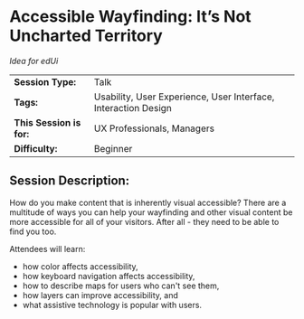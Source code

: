 # Accessible Wayfinding: It’s Not Uncharted Territory

_Idea for edUi_

|                          |                               |
| ------------------------ | ----------------------------- |
| **Session Type:**        | Talk                          |
| **Tags:**                | Usability, User Experience, User Interface, Interaction Design |
| **This Session is for:** | UX Professionals, Managers    |
| **Difficulty:**          | Beginner                      |

## Session Description:	

How do you make content that is inherently visual accessible? There are a multitude of ways you can help your wayfinding and other visual content be more accessible for all of your visitors. After all - they need to be able to find you too.

Attendees will learn:
- how color affects accessibility,
- how keyboard navigation affects accessibility, 
- how to describe maps for users who can't see them, 
- how layers can improve accessibility, and 
- what assistive technology is popular with users.
